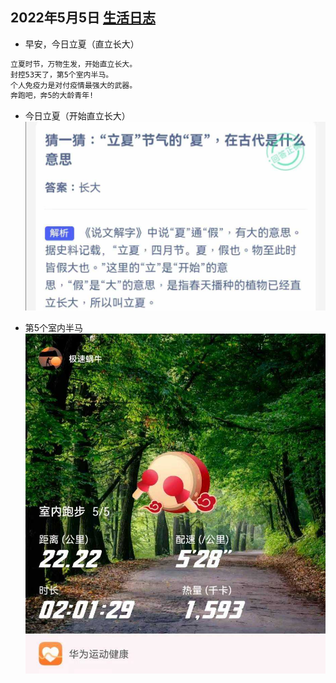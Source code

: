 ## 2022年5月5日  [生活日志](../life.md)
- 早安，今日立夏（直立长大）
```markdown
立夏时节，万物生发，开始直立长大。
封控53天了，第5个室内半马。
个人免疫力是对付疫情最强大的武器。
奔跑吧，奔5的大龄青年!
```
- 今日立夏（开始直立长大）
  ![](../img/20220505a.jpg)

- 第5个室内半马  []()
  ![](../img/20220505.jpg)
